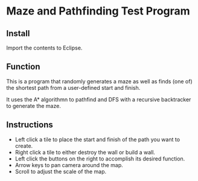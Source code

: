 # Maze and Pathfinding Test Program

## Install
Import the contents to Eclipse.

## Function
This is a program that randomly generates a maze as well as finds (one of) the shortest path from a user-defined start and finish.

It uses the A* algorithmn to pathfind and DFS with a recursive backtracker to generate the maze.

## Instructions
* Left click a tile to place the start and finish of the path you want to create.
* Right click a tile to either destroy the wall or build a wall.
* Left click the buttons on the right to accomplish its desired function.
* Arrow keys to pan camera around the map.
* Scroll to adjust the scale of the map.

